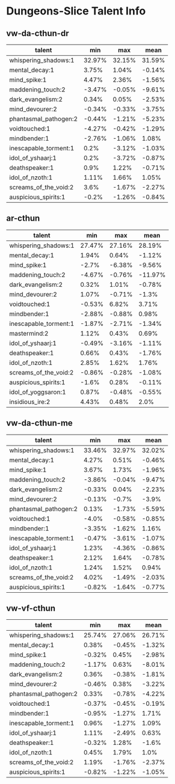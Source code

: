 # Dungeons-Slice Talent Info
## vw-da-cthun-dr
|talent|min|max|mean|
|---|---|---|---|
|whispering_shadows:1|32.97%|32.15%|31.59%
|mental_decay:1|3.75%|1.04%|-0.14%
|mind_spike:1|4.47%|2.36%|-1.56%
|maddening_touch:2|-3.47%|-0.05%|-9.61%
|dark_evangelism:2|0.34%|0.05%|-2.53%
|mind_devourer:2|-0.34%|-0.33%|-3.75%
|phantasmal_pathogen:2|-0.44%|-1.21%|-5.23%
|voidtouched:1|-4.27%|-0.42%|-1.29%
|mindbender:1|-2.76%|-1.06%|1.08%
|inescapable_torment:1|0.2%|-3.12%|-1.03%
|idol_of_yshaarj:1|0.2%|-3.72%|-0.87%
|deathspeaker:1|0.9%|1.22%|-0.71%
|idol_of_nzoth:1|1.11%|1.66%|1.05%
|screams_of_the_void:2|3.6%|-1.67%|-2.27%
|auspicious_spirits:1|-0.2%|-1.26%|-0.84%
## ar-cthun
|talent|min|max|mean|
|---|---|---|---|
|whispering_shadows:1|27.47%|27.16%|28.19%
|mental_decay:1|1.94%|0.64%|-1.12%
|mind_spike:1|-2.7%|-6.38%|-9.56%
|maddening_touch:2|-4.67%|-0.76%|-11.97%
|dark_evangelism:2|0.32%|1.01%|-0.78%
|mind_devourer:2|1.07%|-0.71%|-1.3%
|voidtouched:1|-0.53%|6.82%|3.71%
|mindbender:1|-2.88%|-0.88%|0.98%
|inescapable_torment:1|-1.87%|-2.71%|-1.34%
|mastermind:2|1.12%|0.43%|0.69%
|idol_of_yshaarj:1|-0.49%|-3.16%|-1.11%
|deathspeaker:1|0.66%|0.43%|-1.76%
|idol_of_nzoth:1|2.85%|1.62%|1.76%
|screams_of_the_void:2|-0.86%|-0.28%|-1.08%
|auspicious_spirits:1|-1.6%|0.28%|-0.11%
|idol_of_yoggsaron:1|0.87%|-0.48%|-0.55%
|insidious_ire:2|4.43%|0.48%|2.0%
## vw-da-cthun-me
|talent|min|max|mean|
|---|---|---|---|
|whispering_shadows:1|33.46%|32.97%|32.02%
|mental_decay:1|4.27%|0.51%|-0.46%
|mind_spike:1|3.67%|1.73%|-1.96%
|maddening_touch:2|-3.86%|-0.04%|-9.47%
|dark_evangelism:2|-0.33%|0.04%|-2.23%
|mind_devourer:2|-0.13%|-0.7%|-3.9%
|phantasmal_pathogen:2|0.13%|-1.73%|-5.59%
|voidtouched:1|-4.0%|-0.58%|-0.85%
|mindbender:1|-3.35%|-1.62%|1.16%
|inescapable_torment:1|-0.47%|-3.61%|-1.07%
|idol_of_yshaarj:1|1.23%|-4.36%|-0.86%
|deathspeaker:1|2.12%|1.64%|-0.78%
|idol_of_nzoth:1|1.24%|1.52%|0.94%
|screams_of_the_void:2|4.02%|-1.49%|-2.03%
|auspicious_spirits:1|-0.82%|-1.64%|-0.77%
## vw-vf-cthun
|talent|min|max|mean|
|---|---|---|---|
|whispering_shadows:1|25.74%|27.06%|26.71%
|mental_decay:1|0.38%|-0.45%|-1.32%
|mind_spike:1|-0.32%|0.45%|-2.98%
|maddening_touch:2|-1.17%|0.63%|-8.01%
|dark_evangelism:2|0.36%|-0.38%|-1.81%
|mind_devourer:2|-0.46%|0.38%|-3.22%
|phantasmal_pathogen:2|0.33%|-0.78%|-4.22%
|voidtouched:1|-0.37%|-0.45%|-0.19%
|mindbender:1|-0.95%|-1.27%|1.71%
|inescapable_torment:1|0.96%|-1.27%|1.09%
|idol_of_yshaarj:1|1.11%|-2.49%|0.63%
|deathspeaker:1|-0.32%|1.28%|-1.6%
|idol_of_nzoth:1|0.45%|1.79%|1.0%
|screams_of_the_void:2|1.19%|-1.76%|-2.37%
|auspicious_spirits:1|-0.82%|-1.22%|-1.05%
